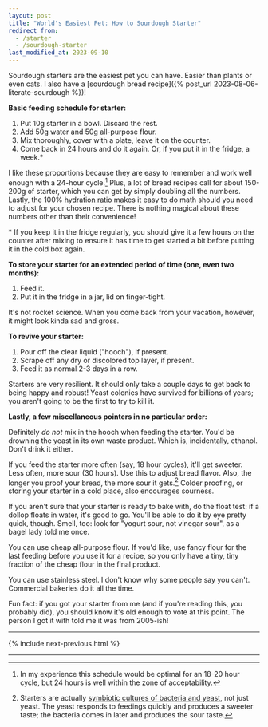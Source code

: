 ```yaml
---
layout: post
title: "World's Easiest Pet: How to Sourdough Starter"
redirect_from:
  - /starter
  - /sourdough-starter
last_modified_at: 2023-09-10
---
```


Sourdough starters are the easiest pet you can have. Easier than plants or even cats. I also have a [sourdough bread recipe]({% post_url 2023-08-06-literate-sourdough %})!

**Basic feeding schedule for starter:**

1. Put 10g starter in a bowl. Discard the rest.
2. Add 50g water and 50g all-purpose flour.
3. Mix thoroughly, cover with a plate, leave it on the counter.
4. Come back in 24 hours and do it again. Or, if you put it in the fridge, a week.*

I like these proportions because they are easy to remember and work well enough with a 24-hour cycle.[^1] Plus, a lot of bread recipes call for about 150-200g of starter, which you can get by simply doubling all the numbers. Lastly, the 100% [hydration ratio](https://www.kingarthurbaking.com/blog/2023/01/11/bread-hydration) makes it easy to do math should you need to adjust for your chosen recipe. There is nothing magical about these numbers other than their convenience!

\* If you keep it in the fridge regularly, you should give it a few hours on the counter after mixing to ensure it has time to get started a bit before putting it in the cold box again.

**To store your starter for an extended period of time (one, even two months):**

1. Feed it.
2. Put it in the fridge in a jar, lid on finger-tight.

It's not rocket science. When you come back from your vacation, however, it might look kinda sad and gross.

**To revive your starter:**

1. Pour off the clear liquid ("hooch"), if present.
2. Scrape off any dry or discolored top layer, if present.
3. Feed it as normal 2-3 days in a row.

Starters are very resilient. It should only take a couple days to get back to being happy and robust! Yeast colonies have survived for billions of years; you aren't going to be the first to try to kill it.

**Lastly, a few miscellaneous pointers in no particular order:**

Definitely _do not_ mix in the hooch when feeding the starter. You'd be drowning the yeast in its own waste product. Which is, incidentally, ethanol. Don't drink it either.

If you feed the starter more often (say, 18 hour cycles), it'll get sweeter. Less often, more sour (30 hours). Use this to adjust bread flavor. Also, the longer you proof your bread, the more sour it gets.[^2] Colder proofing, or storing your starter in a cold place, also encourages sourness.

If you aren't sure that your starter is ready to bake with, do the float test: if a dollop floats in water, it's good to go. You'll be able to do it by eye pretty quick, though. Smell, too: look for "yogurt sour, not vinegar sour", as a bagel lady told me once.

You can use cheap all-purpose flour. If you'd like, use fancy flour for the last feeding before you use it for a recipe, so you only have a tiny, tiny fraction of the cheap flour in the final product.

You can use stainless steel. I don't know why some people say you can't. Commercial bakeries do it all the time.

Fun fact: if you got your starter from me (and if you're reading this, you probably did), you should know it's old enough to vote at this point. The person I got it with told me it was from 2005-ish!

-------------------------------------------------------------------------------

{% include next-previous.html %}

-------------------------------------------------------------------------------

[^1]: In my experience this schedule would be optimal for an 18-20 hour cycle, but 24 hours is well within the zone of acceptability.
[^2]: Starters are actually [symbiotic cultures of bacteria and yeast](https://en.wikipedia.org/wiki/SCOBY), not just yeast. The yeast responds to feedings quickly and produces a sweeter taste; the bacteria comes in later and produces the sour taste.
